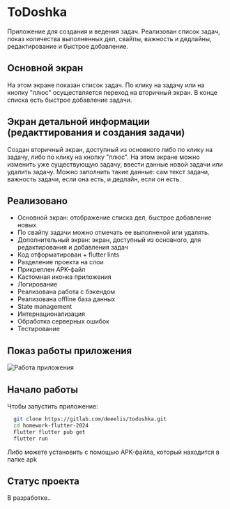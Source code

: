 # ToDoshka

Приложение для создания и ведения задач. Реализован список задач, показ количества выполненных дел, свайпы, важность и дедлайны, редактирование и быстрое добавление.

## Основной экран

На этом экране показан список задач. По клику на задачу или на кнопку "плюс" осуществляется переход на вторичный экран. В конце списка есть быстрое добавление задачи.

## Экран детальной информации (редакттирования и создания задачи)

Создан вторичный экран, доступный из основного либо по клику на задачу, либо по клику на кнопку "плюс". На этом экране можно изменить уже существующую задачу, ввести данные новой задачи или удалить задачу. Можно заполнить такие данные: сам текст задачи, важность задачи, если она есть, и дедлайн, если он есть.

## Реализовано 

- Основной экран: отображение списка дел, быстрое добавление новых
- По свайпу задачи можно отмечать ее выполненой или удалять.
- Дополнительный экран: экран, доступный из основного, для редактирования и добавления задач 
- Код отформатирован + flutter lints
- Разделение проекта на слои
- Прикреплен APK-файл
- Кастомная иконка приложения
- Логирование
- Реализована работа с бэкендом
- Реализована offline база данных
- State management
- Интернационализация
- Обработка серверных ошибок 
- Тестирование

## Показ работы приложения

![Работа приложения](gif/1.gif)    

## Начало работы

Чтобы запустить приложение:

```bash
  git clone https://gitlab.com/deeelis/todoshka.git
  cd homework-flutter-2024
  Flutter flutter pub get
  flutter run
```

Либо можете установить с помощью APK-файла, который находится в папке apk

## Статус проекта

В разработке..

